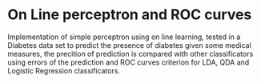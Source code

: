 # On Line perceptron and ROC curves 
Implementation of simple perceptron using on line learning, tested in a Diabetes data set to predict the presence of diabetes given some medical measures, the precition of prediction is compared with other classificators using errors of the prediction and ROC curves criterion for LDA, QDA and Logistic Regression classificators.

